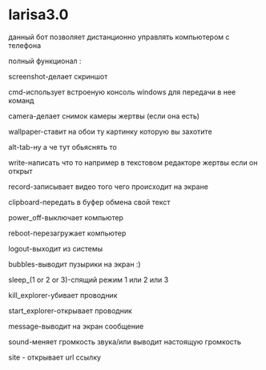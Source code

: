 # larisa3.0

данный бот позволяет дистанционно управлять компьютером с телефона

полный функционал :

screenshot-делает скриншот

cmd-использует встроеную консоль windows для передачи в нее команд

camera-делает снимок камеры жертвы (если она есть)

wallpaper-ставит на обои ту картинку которую вы захотите

alt-tab-ну а че тут обьяснять то

write-написать что то например в текстовом редакторе жертвы если он открыт

record-записывает видео того чего происходит на экране

clipboard-передать в буфер обмена свой текст

power_off-выключает компьютер

reboot-перезагружает компьютер

logout-выходит из системы

bubbles-выводит пузырики на экран :)

sleep_(1 or 2 or 3)-спящий режим 1 или 2 или 3

kill_explorer-убивает проводник

start_explorer-открывает проводник

message-выводит на экран сообщение

sound-меняет громкость звука/или выводит настоящую громкость

site - открывает url ссылку